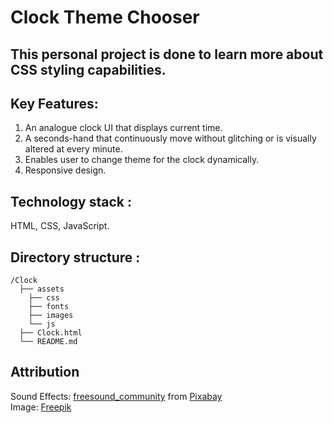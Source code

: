# Clock Theme Chooser

## This personal project is done to learn more about CSS styling capabilities.

## Key Features:
1. An analogue clock UI that displays current time.
2. A seconds-hand that continuously move without glitching or is visually altered at every minute.
3. Enables user to change theme for the clock dynamically.
4. Responsive design.

## Technology stack : 
HTML, CSS, JavaScript.

## Directory structure :
````
/Clock
  ├── assets
    ├── css
    ├── fonts
    ├── images
    └── js
  ├── Clock.html
  └── README.md

````

## Attribution
Sound Effects: <a href="https://pixabay.com/users/freesound_community-46691455/?utm_source=link-attribution&utm_medium=referral&utm_campaign=music&utm_content=76039">freesound_community</a> from <a href="https://pixabay.com/sound-effects//?utm_source=link-attribution&utm_medium=referral&utm_campaign=music&utm_content=76039">Pixabay</a>
<br>
Image: <a href="https://www.freepik.com/free-photo/black-white-details-moon-texture-concept_29662111.htm#fromView=keyword&page=1&position=14&uuid=4bc730a4-fcae-444c-9a88-73a3a381a973&query=Moon+Texture"> Freepik</a>
